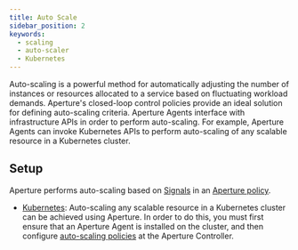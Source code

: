 ```yaml
---
title: Auto Scale
sidebar_position: 2
keywords:
  - scaling
  - auto-scaler
  - Kubernetes
---
```


Auto-scaling is a powerful method for automatically adjusting the number of
instances or resources allocated to a service based on fluctuating workload
demands. Aperture's closed-loop control policies provide an ideal solution for
defining auto-scaling criteria. Aperture Agents interface with infrastructure
APIs in order to perform auto-scaling. For example, Aperture Agents can invoke
Kubernetes APIs to perform auto-scaling of any scalable resource in a Kubernetes
cluster.

## Setup

Aperture performs auto-scaling based on
[Signals](concepts/policy/circuit#signal) in an
[Aperture policy](concepts/policy/policy.md).

- [Kubernetes](./kubernetes/kubernetes.md): Auto-scaling any scalable resource
  in a Kubernetes cluster can be achieved using Aperture. In order to do this,
  you must first ensure that an Aperture Agent is installed on the cluster, and
  then configure [auto-scaling policies](tutorials/auto-scale/auto-scale.md) at
  the Aperture Controller.
